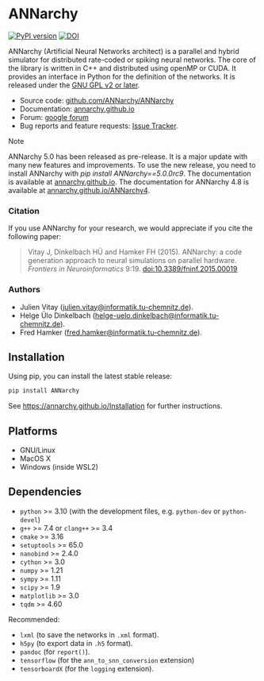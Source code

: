 # ANNarchy 

[![PyPI version](https://badge.fury.io/py/ANNarchy.svg)](https://badge.fury.io/py/ANNarchy)
[![DOI](https://zenodo.org/badge/57382690.svg)](https://zenodo.org/badge/latestdoi/57382690)


ANNarchy (Artificial Neural Networks architect) is a parallel and hybrid simulator for distributed rate-coded or spiking neural networks. The core of the library is written in C++ and distributed using openMP or CUDA. It provides an interface in Python for the definition of the networks. It is released under the [GNU GPL v2 or later](http://www.gnu.org/licenses/gpl.html).

* Source code: [github.com/ANNarchy/ANNarchy](https://github.com/ANNarchy/ANNarchy)
* Documentation: [annarchy.github.io](https://annarchy.github.io)
* Forum: [google forum](https://groups.google.com/forum/#!forum/annarchy)
* Bug reports and feature requests: [Issue Tracker](https://github.com/ANNarchy/ANNarchy/issues).

> [!NOTE]
> ANNarchy 5.0 has been released as pre-release. It is a major update with many new features and improvements. To use the new release, you need to install ANNarchy with *pip install ANNarchy==5.0.0rc9*. The documentation is available at [annarchy.github.io](https://annarchy.github.io). The documentation for ANNarchy 4.8 is available at [annarchy.github.io/ANNarchy4](https://annarchy.github.io/ANNarchy4).


### Citation

If you use ANNarchy for your research, we would appreciate if you cite the following paper:

> Vitay J, Dinkelbach HÜ and Hamker FH (2015). ANNarchy: a code generation approach to neural simulations on parallel hardware. *Frontiers in Neuroinformatics* 9:19. [doi:10.3389/fninf.2015.00019](http://dx.doi.org/10.3389/fninf.2015.00019)

### Authors

* Julien Vitay (julien.vitay@informatik.tu-chemnitz.de).
* Helge Ülo Dinkelbach (helge-uelo.dinkelbach@informatik.tu-chemnitz.de).
* Fred Hamker (fred.hamker@informatik.tu-chemnitz.de).

## Installation

Using pip, you can install the latest stable release:

```bash
pip install ANNarchy
```

See <https://annarchy.github.io/Installation> for further instructions.

## Platforms

* GNU/Linux
* MacOS X
* Windows (inside WSL2)

## Dependencies

* `python` >= 3.10 (with the development files, e.g. `python-dev` or `python-devel`)
* `g++` >= 7.4 or `clang++` >= 3.4
* `cmake` >= 3.16
* `setuptools` >= 65.0
* `nanobind` >= 2.4.0
* `cython` >= 3.0
* `numpy` >= 1.21
* `sympy` >= 1.11
* `scipy` >= 1.9
* `matplotlib` >= 3.0
* `tqdm` >= 4.60

Recommended:

* `lxml` (to save the networks in `.xml` format).
* `h5py` (to export data in `.h5` format).
* `pandoc` (for `report()`).
* `tensorflow` (for the `ann_to_snn_conversion` extension)
* `tensorboardX` (for the `logging` extension).
